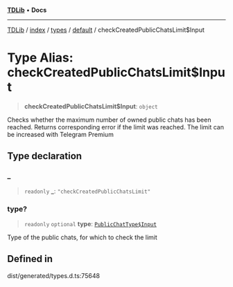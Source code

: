 [**TDLib**](../../../../../../README.md) • **Docs**

***

[TDLib](../../../../../../modules.md) / [index](../../../../../README.md) / [types](../../../README.md) / [default](../README.md) / checkCreatedPublicChatsLimit$Input

# Type Alias: checkCreatedPublicChatsLimit$Input

> **checkCreatedPublicChatsLimit$Input**: `object`

Checks whether the maximum number of owned public chats has been reached. Returns corresponding error if the limit was reached. The limit can be increased with Telegram Premium

## Type declaration

### \_

> `readonly` **\_**: `"checkCreatedPublicChatsLimit"`

### type?

> `readonly` `optional` **type**: [`PublicChatType$Input`](PublicChatType$Input.md)

Type of the public chats, for which to check the limit

## Defined in

dist/generated/types.d.ts:75648
